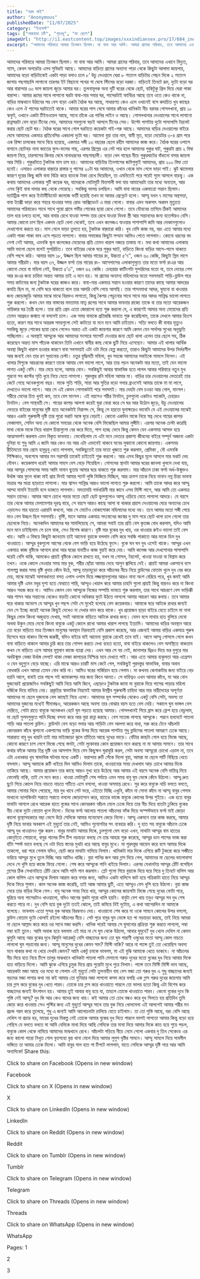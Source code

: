 ```yaml
---
title: "নরম মাই"
author: "Anonymous"
publishedDate: "11/07/2025"
category: "ইনসেস্ট"
tags: ["অজাচার চটি", "গৃহবধূ", "মা ছেলে"]
imageUrl: "http://i1.eastcontent.top/images/xxxindiansex.pro/17/684_indian_the_buff.jpg"
excerpt: "আমাদের পরিবারে আমরা তিনজন ছিলাম। মা বাবা আর আমি। আমরা গ্রামের পরিবার, তবে আমাদের এখানে বিদ্যুত, গ্যাস, কেবল অপরেটর এসব সুবিধাই আছে। আমাদের বাড়িতা গ্রামের অন্যান্য পাড়া থেকে কিছুটা আলাদা জায়গায়, আম..."
---
```


আমাদের পরিবারে আমরা তিনজন ছিলাম। মা বাবা আর আমি। আমরা গ্রামের পরিবার, তবে আমাদের এখানে বিদ্যুত, গ্যাস, কেবল অপরেটর এসব সুবিধাই আছে। আমাদের বাড়িতা গ্রামের অন্যান্য পাড়া থেকে কিছুটা আলাদা জায়গায়, আমাদের বড়ো বাড়িটাকেই একটা পাড়া বলাও চলে ৮′ উচু দেওয়ালে ঘেরা ৮ শতাংস বাড়িটার পেছন দিকে ২ শতাংস জাগায় গছগাছালি লাগানো তারপর ইট বিছানো পথের গা ঘেষে স্টিলের বড়ো দরজা। বাড়িতই তিনটে রূম, দুটো বড়ো ঘর আর বারান্দার ৩০ ভাগ জায়গা জুড়ে আমার ঘর।
তুলনামূলক অন্য দুটি ঘরের থেকে ছোট, বাকিটুকু গ্রিল দিয়ে ঘেরা পাকা বারান্দা। আমার রূমের সাথে লাগানো ঘরটা বাবা-মার সবার ঘর, পাসেরটাই ফার্নিচর আছে তবে ওতে কেও থাকে না, বাড়ির মাঝখানে উঠানের পর বেস বড়ো একটা বৈঠক ঘর আছে, সাধারণত কেও এলে ওখানেই বসে কদাচিত খুব কাছের কেও এলে ঐ পাসের ঘরটাতেই থাকে।
আমার ঘরের পাস ঘেষে আমার কাঁধের খানিকটা নীচ বরাবর গোসলখানা, প্রায় ১০ স্কফুট, ওখানে একটা টিইবওয়েল আছে, সাথে তাঁকে এর পানির লাইন ও আছে। গোসলখানার দেওয়ালের সাথে লাগানো রান্নাঘরটা বেস বড়ো টিনের সেড, আমাদের সবগুলো ঘড়ই আসলে টিনের সেড।
উল্টো পাশটায় দুটো পাসাপাসি টয়লেট করার ছোট ছোট ঘর। বৈঠক ঘরের সাথে গোল ঘরটাতে কয়েকটা গাই-গরু আছে। আমাদের বাড়ির দেওয়ালের বাইরে ঘেষে আমাদের একমাত্র প্রতিবেসির একচালা দুটো ঘর। আমেনা বুয়া তার নাম, স্বামী মৃত, বড়ো মেয়েটার ৩-৪ গ্রাম পরে এক রিক্ষা চালকের সাথে বিয়ে হয়েছে, একমাত্র সঙ্গী ১৩ বছরের ছেলে রহীম আমাদের কাজ করে।
বৈঠক ঘরের ওপাসে বাগানে ছোটবড় নানা জাতের ফুল-ফলের গাছ, এরপর গ্রিল্লের এর গেট পার হলে আমাদের পুকুর ঘাট, পুকুরটা প্রায় ২ বিঘা জায়গা নিয়ে, চারপাসের কিনার ঘেষে নানাধরনের গাছগাছালী। বড়ো বেল গাছের নীচে পুকুরঘাটের বাঁধানো বসার জায়গা আর সিড়ি। পুকুরটাতে টুকটাক মাস চাস হয়। আমাদের বাড়িটার তিনপাসের জমিগুলুাই আমাদের, প্রায় ২০০ বিঘা তো হবেই।
এসারও এলাকার বাজ়ারে রাস্তার দু পাসের ২০টা ঘর আমাদের, ওখান থেকে মাস গেলে ভাড়া পাই। ঝূট ঝামেলার কারণে দূরের কিছু জমি বাবা বিক্রি করে ব্যাংকে টাকা রেখে দিয়েছিল, তা এমনিতেই পরে পরেই সুদে আসলে বাড়ছৃ। এক কথায় আমাদের এলাকার গুটি কয়েক ঘর, যাদেরকে মোটামুটি বিত্তসালী বলা যায় আমাদেরটা তার মধ্যে অন্যতম, আর এসব কিুই বাবা দাদার কছ থেকে পেয়েছে।
সবকিছু ভালয় চলছিল। আমি বাবা মায়ের একমাত্রো সন্তান ছিলাম। ম্যাটট্রিক পাস করে ইংটার্মীডিযেট কলেজে ভর্তী হয়েছি তখন মা আবার প্রেগ্নেংট হলো। আম্মু যখন ৭ মাসের অন্থসত্তা, বাবা ট্যাক্সী ভাড়া করে শহরে যাওয়ার সময় রোড আক্সিডেংট এ মারা গেলো। বাবার এমন অকসাৎ অকাল মৃত্যুতে আমাদের পরিবারেও সাথে সাথে পুরো গ্রামে গভীর শোকের ছায়া রেখে গেলো।
তবে যৌবনের তাগিদে ঠিকই আমাদের তাল ধরে চলতে হলো, আর বাবার রেখে যাওয়া সম্পদ তার রেখে যাওয়া বিধবা স্ত্রী আর সন্তানদের জন্য যতেস্টরও বেসি। আমার কোনো চাপ ছিল একদম ছোট বেলা থেকেই, তবে এখন কলেজএ যাওয়ার পাশাপাশি জমি আর দোকানগুলোও দেখাশোনা করতে হয়। মাস গেলে ভাড়া তুলতে হয়, টুকটাক বাজ়ারো করি। খুব বেসি কাজ নয়, বরং এতে আমার মধ্যে একটা পাকা পাকা ভাব এসে পড়তে লাগলো। বাবার সমাজের কিছুটা সম্মান আমিও পেতে লাগলাম।
কোনো ধরনের বদ নেশা নেই আমার, এমনকি স্কূল কলেজের মেয়েদের প্রতি তেমন খারাপ নজরে তাকায় না। মধা কথা আমাদের এলাকায় আমি ভালো ছেলে বলেই সুপরিচিত। তবে বাইরের থেকে ঘরে পুকুর ঘাটে, বাড়িতে কিংবা বাড়ির আসে-পাসে থাকতে বেসি পছন্দ করি।
আমার বয়স ১৮, উজ্জল ছিল আমার গায়ের রং, উচ্চতা ৫’৭″, ওজন ৬০ কেজি, কিছুটা স্লিম লাগে আমার শরীরটা। মার বয়স ৩৭, উজ্জল ফর্সা তার গায়ের রং- আসেপাসের এলাকাগুলুতে তার মতো ফর্সা রংএর আর কোনো মেয়ে বা মহিলা নেই, উচ্চতা ৫’৩″, ওজন ৬২ কেজি।
চেহারার কাটিংগটা সুন্দরিদের মতো না, তবে দেহের শেপ আর রংএর জন্য চাহিদা অন্তত আমার তাই এ মনে হয়। মা গ্রামের অন্যান্য মহিলাদের মতো সবসময়ই শাড়ি-ব্লাউস পরে সময় কাটনোর জন্য টুকটাক ঘরের কাজও করে।
বাবা-মার একমাত্র সন্তান হওয়ার কারণে তাদের কাছে আমার আদরের কমতি ছিল না, মা বেসি ঘরে থাকতো বলে তার আদরি বেসি পেয়ে আসছি। তার শাসনমাখা আদর, ঘুমনো বা খাওয়ার জন্য জোড়াজুড়ি আমার মাঝে মাঝে বিরক্তও লাগতো, কিন্তু কৈশর পেড়ুনোর সাথে সাথে মার আদর সান্নিদ্ধ ভালো লাগতে শুরু করলো।
কখন যেন মার বাস্তবের মমতাময় মাতৃ রূপের সাথে আমার ভাবনার রাজ্যে তাকে বা তার মতো আরেকজন নায়িকার ঘর তৈরী হলো। তার প্রতি প্রেম এতো জোরালো হতে শুরু করলো যে, এ কারণেই আমার অন্য মেয়েদের প্রতি তেমন আগ্রহও জন্মাত না বললেই চলে।
এক সময় বাবাকে প্রতিদ্বন্ধি ভাবতে শুরু করেছিলাম, তাকে দেখলে আমার হিংসে হতো, কারণ মার সাথে অন্তরঙ্গ সময়গুলো সেই কাটতো যা মনে মনে আমি চাইতাম। সত্যি বলতে কী বাবার মৃত্যুও সবকিছু জুড়ে শোকের ছায়া রেখে গেলেও অন্তত এই একটা জায়গার কারণে আমি কেমন যেন সার্থপর সুখের অনুভুতি পাচ্ছিলাম।
এ অবস্থাই আম্মুকে আর আমাদের সংসারে সাপোর্ট দেওয়ার জন্য ছোট খালা এলেন তার ছেলে সহ, ঠিক করেছেন অন্তত মাস পাঁচেক থাকবেন তিনি এখানে স্বামীর কাছ থেকে ছুটি নিয়ে এসেছেন।
আমার এই খালার আর্থিক অবস্থা কিছুটা খারাপ হওয়ার কারণে বাবা সবসময়ই এটা ওটা দিয়ে হেল্প করতো, তারাও কিছুটা আমাদের উপর নির্ভরশীল আর জন্যই যেন তার রণ সুধানোর চেস্টা। চতুর বুদ্ধিমতী মহিলা, খুব সহজে আমাদের সবাইকে সামলে নিলেন।
এই খালার মিশুকে আচরনের কারণে তাকে আমার বেস ভালো লাগে, আর তার গড়ন অনেকটা মার মতো, তাই যেন ভালো লাগত একটু বেসি। মার মেয়ে হলো, আমার বোন। সবকিছুই আবার স্বাভাবিক হতে লাগল আবার পরিবারে নতুন মুখ পুরনো সব কস্টের সৃতি ধুয়ে নিয়ে যেতে লাগলো।
পুরদস্তুর রনি মহিলা আমার মা। বাড়ির চার দেওয়ালের ভেতরেই তার কেটে গেছে অনেকগুলো বছর। মাকে সুতি শাড়ি, সায়া আর সুতির বড়ো গলার ব্রাওসেই আমার তাকে মা মা লাগে, দেখতেও ভালো লাগে। আর সে এই কেমন পোসাকটাই পরে সবসমই। মার দেহটা বেস চওড়া আর গোল, মাংসল।
শরীরে মেদের চিহ্ন খুবই কম, তবে বেস মাংসল। এই বয়সেও শরীর টানটান, চুলগুলো একটাও পাকেনি, চেহারও টানটান। বেস সাস্থবতী সে। গায়ের কাপড় আলগা করেই ঘুরা ফেরা করে সে ঘর আর উঠোন জুড়ে, উচু দেওয়ালের ভেতরে বাইরের মানুষের দৃষ্টি হতে অনেকটাই নিরাপদ সে, কিন্তু সে হয়তো ঘুনাক্ষরেও ভাবেনি যে এই দেওয়ালের মাঝেই আরও একটা পুরুষালী দৃষ্টি তার পুরো ভরাট অঙ্গে ঘুরে বেড়াই। কোনো একদিন মাকে নিয়ে স্বপ্ন দেখে গায়ের কাপড় ভেজালাম, সেদিন অন্য যে কোনো সময়ের থেকে অনেক বেসি ভিজেছিল আমার লুঙ্গীটা।
এরপর অনেক চেস্টা করেছি মাথা থেকে মাকে নিয়ে খারাপ চিন্তাগুলো বের করে দিতে, পাপ হচ্ছে ভেবে কিন্তু কেমন যেন একসময় আসক্ত হয়ে আত্মসমর্পণ করলাম এমন বিকৃত ভাবনায়। ভেবেছিলাম যে এটা মনে ভেতরে প্রকাশ্য জীবনের বাইরে সম্পূর্ন অজানা একটা দুনিয়া যা শুধু আমি এ জানি আর কেও নয় আর এটা এভাবেই থাকবে মনের লুকানো কোনো জায়গায়। একসময় রীতিমতো মার প্রেমে হাবুডুবু খেতে লাগলাম, সবকিছুতেই তার মতো খুজতে শুরু করলাম, প্রেমিকা , বৌ এমনকি শিক্ষিকাও, অবশেষে আমার মন সরাসরি তাকেই চাইতেই শুরু করলো।
আর এসব কিছুর মূলে আসলে মার ভরাট দেহ যৌবন। কয়েকমাস ধরেই আমার সাহস বেস বেড়ে গিয়েছিল। গোসলের স্থানটা আমার ঘরের জানলা খুললে দেখা যায়, আর আম্মুর গোসলের সময় আমি নানান ছুতায় আমার ঘরে থাকতে শুরু করলাম।
মার আঁচলে ঢাকা ফর্সা অর্ধ-উন্মুক্তও উর্ধাঙ্গ আর ফুলে থাকা মাই প্রায় দিনই আমার প্যান্ট লুঙ্গি ভিজিয়ে দিচ্ছিল, আর ক্রমশ তাকে নিয়ে নানান নগ্ন চিন্তা ভাবনা মাত্রার পর মাত্রা ছাড়াতে লাগলো। মার শ্বাসন সান্নিদ্ধ আরও ভালো লাগতে শুরু করলো।
আমি তাকে আদর করে আম্মু আম্মা মামনি ইত্যাদি বলে ডাকতে লাগলাম। মমতাময়ি গর্ভধারিনী মার কানে এসব মিস্টি লাগে, আর আমি তো একমাত্র সন্তান তাদের। আমার আগে চোখে পড়ার মতো ছোট ছোট ভুলগুলোও আম্মু এড়িয়ে যেতে লাগলো আদরে।
যে বয়সে তার থেকে আমার মেলামেশার দূরত্ব বারে, সে বয়সে আরও কাছে আসা বা থাকার প্রয়াস দেওয়ালের ঘেরে অন্যদের চোখ এড়ালেও মার হয়তো এরায়নি কখনো, আর সে মোটেও বোকাসোকা মহিলাদের মধ্যে নয়। তবে আমার মতো সঙ্গী পেয়ে মাও বেস উচ্ছল ছিল সবসময়ি।
বৃস্টি, মানে আমার একমাত্র সৎবোনের জন্মের দু মাস পরে ছোট খালা চলে গেলো তার ছেলেকে নিয়ে। অনেকদিন আমাদের ঘর সামলিয়েছে সে, আমরা সবাই তার প্রতি বেস কৃতজ্ঞ বোধ করলাম, যদিও আমি মনে মনে চাইছিলাম সে চলে যাক, সেও বিশেষ কারণে।
বৃষ্টি মার বুকের দুধ খায়, ওর খাওয়ার রুইও ভালো তাই বেস খায়। আমি এ বিষয়ে কিছুটা জানতাম তাই আমেনা বুয়াকে বললাম বেসি করে সবজি পাকাতে আর মাকে ডিম দুধ খাওয়াতে। আম্মুর বুকগুলো আগের থেকে বেস ভাড়ি হয়ে উঠেছে ফুলে। বুকে ঘন ঘন দুধ এসেই থাকে।
আম্মুর এখন একমাত্র কাজ বৃষ্টিকে আগলে রাখা আর ঘরের যাবতীও কাজ বুয়াই করে দেয়। আমি কলেজ আর দেখশোনার পাসাপাসি ঘরেই বেসি থাকি, আমকেও প্রায়ই বৃষ্টিকে কোলে রাখতে হয়, যখন মা গোসল, টয়লেট, খাওয়া দাওয়া বা বিশ্রাম করে তখন।
ওকে কোলে নেওয়ার সময় মার বুক, শরীর ছোঁয়া আমার দেহে আগুন জ্বালিয়ে দেই। প্রায়ই আমরা একসাথে বসে গালগল্প করার সময় বৃষ্টি খুদায় কেঁদে উঠে, আম্মু তাড়াহুড়ো করে আঁচলের নীচে নিয়ে ব্লাউসের বোতাম খুলে দুধ বের করে দেয়, মাঝে মাঝেই অসাবধানতা বসত এপাস ওপাস দিয়ে লজ্জস্থানগুলোর আরও নানা অংশ বেরিয়ে পরে, খুব কমই আমি আমার দৃষ্টি এমন মধুর দৃশ্য হতে ফেরাতে পারি, আম্মুও খেয়াল করে আমার চাহনি গুলো প্রায়ই কিন্তু বারনও করে না কিংবা আরও সহজ করে না।
আমিও কেমন যেন আম্মুকে নিজের সম্পত্তি ভাবতে শুরু করলাম, তার সাথে আচরণে বেস ভাড়িক্কী আর শাসন আর সন্তানের থেকেও বাড়তি কোনো অধিকার ফুটে উঠতে লাগলো আমার আচরণ আর কথায়। তবে আমার ঘরে থাকার অভ্যেস যে আম্মুর খুব পছন্দ সেটা সে মুখেই বলেছে বেস কয়েকবার।
আমাকে ঘরে আটকে রাখার জন্যই যেন সে ইচ্ছে করেই অনেক কিছুই দেখেও না দেখার ভান করে থাকে। খুব প্রয়োজন ছাড়া বাইরে যেতে চাইলে মা নানা কিছুর লোভ কিংবা অজুহাত দেখায়, সবই আমাকে বাড়িতে আটকে রাখার জন্য।
যেমন বলে মাথায় হাত বুলিয়ে দেবো অথবা উকুন মেরে দেবো কিংবা বাবুকে একটু কোলে রাখো আমার খারাপ লাগছে ইত্যাদি। আমাদের বাড়ির অবস্থান আরে তো বড়ো বাড়িতে মাত্র তিনজন মানুষের অবস্থান নিরবতাই বেসি প্রকাশ করেছে, আর এজন্যই আমার বাড়ির একমাত্র পুরুষ হিসেবে ঘরে থাকাও বিশেষ জরুরী, যদিও বাইরে যাই আমেনা বুয়াকে রেখেই তবে যাই। আগে আম্মু গোসলে গেলে কখন বাবা বাড়িতে থাকলে আমার চুরি করে তার গোসল করতে দেখা ব্যহত হতো, বাবা বাইরে থাকলেও বেস অসস্থিতে থাকতাম কখন সে বাড়িতে এসে আমার মূল্লবান কাজে ব্যাগ্রা দেয়। এখন আর সে বয় নেই, জানালার ছিদ্রও দিয়ে ভর দুপুরে মার অর্ধউন্মুক্ত ভেজা উর্ধাঙ্গ লেপটে থাকা ভেজা কাপড়ের নিস্চিন্ত মনে দেখতে পাই।
আর এতে আমার ব্যকুলতা আর এগ্রেশন ও যেন বহুগুনে বেড়ে যাচ্ছে। এরি মাঝে আরও চারটি মাস কেটে গেল, সবকিছুই পুরদস্তুর স্বাভাবিক, বাবার অবাব বোধকরি এখন আমরা তেমন বোধ করি না। আমিও ঘরের গার্জিয়ান হয়ে গেলাম।
মা কখনয় কেনাকাটার জন্য বাইরে বেড় হয়নি আগে, বাবাই তার পছন্দ সই জামাকাপড় মার জন্য কিনে আনত। সে দায়িত্বও এখন আমার কাঁধে, মা আর বোন দুজনেরই প্রয়োজনিও সবকিছুই আমি নিয়ে আসি কিনে, এছাড়াও টুকটাক জামা মা বুয়াকে দিয়ে পাসের পাড়ার মহিলা দর্জিকে দিয়ে বানিয়ে নেয়।
প্রকৃতির স্বাভাবিক নিয়মেই আমার উদ্গ্রীব পুরুষালী চাহিদা আর মার নারীদেহের অপূর্ণতা আমাদের মা ছেলে দুজনকে বেস কাছেই নিয়ে এলো। আমাদের মূল সম্পর্কের থেকেও একটু বেসি সেটা, অবস্য তা আমাদের দুজনের মধ্যেই সীমাবদ্ধও, আরেকজন আছে অবস্য তার বোঝার বয়স হতে বেস দেরি।
সকালে ঘুম ভাঙ্গল বেস দেরিতে, গোটা রাতে বাবুকে অনেকখন হেটে ঘুম পড়তে হয়েছে আমার। গোসলখানই গিয়ে ব্রাস করে ফ্রেশ হয়ে বেড়ুলাম, মা ছোট গুলমগুলুতে পানি দিচ্ছে বন্দনা করে আর বুয়া রান্না করছে। বেশ সতেজ লাগছে আম্মুকে।
পরনে হলদেটে পাতলা শাড়ি আর পাতলা ব্লাউস। ব্লাউসটা বেস বড়ো গলার আর শাড়িটা বেস আলগা করে বাধা, সরু করে টেনে আঁচলটা কোনরকম কাঁধে ঝুলানো একপাসের ভাড়ি বুকের উপর দিয়ে আরেক পাশটায় শুধু ব্লাউসের পাতলা আবরণে ঢেকে আছে।
সারারাত বাবু দুধ খায়নি তাই মার মাইজোড়া ঝুলে তাঁতিয়ে আছে দুধের ভাড়ে। বোঁটার কাছটা গোল হয়ে ভিজে আছে, কোনো কারণে চাপ লেগে ভিজে গেছে স্তনটা, সেটা লুকোবার কোন প্রয়োজন মনে করছে না মা আমার সামনে। তার সাথে কথার ফাঁকে আমার তিখ্ন দৃষ্টি ওর আসপাস দিয়ে বেস কিছুক্ষন ঘুরাঘুরি করল, সেটা অবস্য আম্মুরো চোখো এড়াল না, তবে এটা এখনকার খুব স্বাভাবিক ঘটনার মধ্যে একটি। বারান্দায় রুটি সেঁকে দিলো বুয়া, আমরা মা ছেলে পাটি বিছিয়ে খেতে বসলাম।
আম্মু আমাকে রুটি খাইয়ে দিল আমিও দিলাম তাকে, খাওয়ানোর সময় দেখলাম আড় চোখে আমার দিকে তাকিয়ে আছে। আমার প্রয়োজন তার কাছে আরও মুখ্য হয়ে উঠেছে আর আমার এই বয়সে অনেক বেসি দায়িত্ব নিয়ে ফেলেছি নাকি, তাই সে মনে করে। খাওয়া মোটামুটি শেষ পর্যায়ে এমন সময় বাবু ঘুম ভেঙ্গে কেঁদে উঠলো।
আম্মু দ্রুত ছুটে গিয়ে কোলে নিয়ে নাচতে নাচতে পটিতে এসে বসলো, খাওয়া অসমাপ্ত রেখে। সুর করে বাবুকে নাচি বলতে বলতে, আমার সোনার খিদে পেয়েছে, মার দুধ খাবে পেট ভরে, এইতো দিচ্ছি এখুনি, কাঁদে না সোনা কাঁদে না আম্মু বাবুর পেসাব মাখানো ন্যাপকিনটা সরাতে সরাতে বসলো জোড়াসোন করে, হাতের ভাজে বাবুকে কোলের উপর শুইয়ে। এক হতে বাবুর মাথাটা আগলে রেখে আরেক হাতে বুকের সাথে কোনরকম আঁচল মেলে ঢেকে দিয়ে তার নীচ দিয়ে হাতটা ঢুকিয়ে বুকের নীচ থেকে দুটো বোতাম খুলে দিলো।
দিনের ফর্সা আলোয় পাতলা আঁচলের ফাঁক দিয়ে অস্পস্টভাবে ফর্সা মাই জোড়া কালো বৃন্থোসহকারে বছা ভেসে উঠে সেদিকে আমার মনোযোগ কেড়ে নিলো। আম্মু একমনে তার কাজ করছে, আমার দৃষ্টি নিয়ে ভাবার অবকাশ এই মুহুর্তে তার নেই, আমিও সুযোগটার সৎ ব্যবহার করি।
দু হাত সহ বাবুকে আঁচলে ঢেকে আম্মু দুধ খাওয়ানও শুরু করল। বাবুর মাথাটা আমার দিকে, চুলগুলো বেস বড়ো এখন, মাথাটা আম্মুর বাম হাতের কোনুইতে শোয়ানো, বাবুর গালের টিপ টিপ নড়াচড়া বলছে সে তার আহার শুরু করেছে, আম্মুর ডান পাসের ভাজ করা হাঁটা স্পস্ট ভাবে বলছে সে ওটা দিয়ে স্তনের মুখটা ধরে আছে বাবুর মুখে।
মা পুরদস্তুর আয়েস করে বসে আমার দিকে তাকলো, ধরা পরে গেলাম যদিও, ছোট করে মাথাটা নামিয়ে নিলাম। খানিকটা মার দিকে এগিয়ে রুটি টুকরো করে সব্জীতে ভরিয়ে আম্মুর মুখে তুলে দিচ্ছি আর আমিও খাচ্ছি। বুয়া পানির জগ আর গ্লাস দিয়ে গেল, আমাদের মা ছেলের ভালোবাসা দেখে সে খুসি হয়ে কাজে ফিরে গেলো। শেষ করে আম্মুকে পানি খাইয়ে দিলাম।
এরপর যেখানটায় আম্মুর ঠোঁট বসেছিল গ্লাসের ঠিক সেখানটাতে ঠোঁট রেখে আমি পানি পান করলাম। প্লেট গুলো গিয়ে বুয়াকে দিয়ে ঘরে গিয়ে দু তিনটে বালিস আর কোল বালিস এনে আম্মুকে দিলাম আরাম করে বসার জন্য, আমিও একটা বালিসে কাট হয়ে পত্রিকাটা হাতে নিয়ে আম্মুর দিকে ফিরে শুলাম।
কাল অনেক কাজ করেছি, তাই আজ আমার ছুটি, এতে আম্মুও বেস খুসি হয়ে উঠলো। বুয়া কাজ সেরে তার বাড়ির দিকে গেল। বাবু অনেক সময় নিয়ে খায়, আম্মুর কোলের জায়গাটা ভিজে গেছে দুধের ফোটা পরে, ঘুরিয়ে অন্য পাসেরটাও খাওয়ালো, যদিও আগের বুকটা পুরো খালি হয়নি।
বাবুটা বেশ খায় তবুও আম্মুর সব দুধ শেষ করতে পারে না। দুধ বেসি হয়ে বুক দুটো ততই ঝোলে, তাই কমিয়ে নিই দুটোয়, এ কথা আগেরদিন মা আমাকে বলেছে। ভাবলাম এতো সুন্দর বুক আবার বিরম্বনাও দেয়। খাওয়ানো শেষ করে মা ওকে সামনে কোলের উপর বসলো, ব্লাউস বোতাম দুটো খোলাই রইলো আঁচলের নীচে।
পেট পুরে বাবুর ঘুম ভেঙ্গে হত পা নড়াচড়া করছে, তাই নিয়ে আমরা মা ছেলে আল্লাদ করে করে ওর সাথে মজা করসি। খানিক পরেই আবার সে ঘুমানোর প্রক্রিয়া শুরু করতে লাগলো, লম্বা লম্বা হাই তুলে। আমি অবাক হয়ে বললাম এই মাত্র না সে ঘুম থেকে উঠলো, আবার ঘুমুবে?
দুধ খেলে দেখিস না কেমন ঝুমুনি আছে আর বুকের দুধে ঝিমুনি আরেকটু বেসি বাচ্ছাদের জন্য তো ঘুম পারাণী ওষুধের মতো আম্মু কোল নাচতে লাগলো ঘুম পড়ানোর জন্য। আম্মু মানুসের দুধের কেমন সাদ? মিস্টি নাকি? আরে না পান্সে তুই তো খেয়েছিস অবস্য মনে থাকার কথা না খেয়ে দেখবি কেমন?
আমি একটু চমকে ভাবলম, মা এই বুঝি আমাকে খেতে ডাকবে। না আঁচলের নীচ দিয়ে হাত নিয়ে টিপে তালুর মাঝখানে খানিকটা পাতলা পানি মেসানো গরুড় দুধের মতো বুকের দুধ নিয়ে আমার দিকে হাত বাড়িয়ে দিলো। আমি ঝুকে এগিয়ে চুমুক দিয়ে প্রায় পুরোটা মুখে পুরে নিলাম।
পান্সে তবে মিস্টি মিস্টি ভাব আছে, আরেকটা মজা আছে ওর মধ্যে যা পেলাম এই মুহুর্তে সেটা তুলনাহীন বাহ বেস মজা তো গরুর দুধ এ শুধু বাচ্ছাদের জন্যই বড়দের মজা লাগার কথা নয় কই আমার তো দুনিয়ার মজা লাগলো কসম করে বলছি এক গ্লাস গরুর দুধের জায়গায় আমি চার গ্লাস করে বুকের দুধ খেতে পারব। তোকে চার গ্লাস করে খাওয়াতে পারলে তো ভালয় হতো কিন্তু এটা বিশেষ করে বাচ্ছাদের জন্যই উৎপাদন হয়। আমার তুই আবার বাবু হয়ে যা, তাহলে তোকে খাওয়াতে পারব।
কেনো বুকের দুধে কি পুস্তি নেই আম্মু?
দুধ কি আর কেও স্বাদের জন্য খায়। কই আমার তো চোখ বন্ধও করে দুধ গিলতে হয় প্রতিদিন তুমি জোড় করে খাওয়ায় সেও পুস্টির জন্য এই মুহুর্তে আম্মুর সাথে তার বুক নিয়ে খোলমেলা এই আলপেই আমার শরীর মন প্রচন্ড গরম করে তুলেছে, শুধু এ জন্যই আমি আলোচনাটা চালিয়ে যেতে চাইলাম।
তা তো পুস্তি আছে, বরং বেসি আছে দেখিস না প্রচার হয়, মায়ের দুধের বিকল্প নেই তোকে আমার বুকের দুধ দিতে পারলে ভালই লাগতো আমার কিন্তু বড়ো হয়ে গেছিস যে বলতে বলতে মা আমি যেদিকে মাথা দিয়ে আছি সেদিকে তার মাথা দিয়ে আমার দিকে কাত হয়ে শুয়ে পড়ল, বাবুকে কোল থেকে নামিয়ে আমাদের মাঝখানে রেখে।
আঁচলটা গড়িয়ে নীচে নেমে গেলো একবার দু তিন সেকেংড এর জন্য কালো গারো নিখুত গোল বৃত্তসহো বৃন্ত খানা মেলে দিয়ে আমার লুলুপ দৃষ্টির সামনে। আম্মু সামলে নিয়ে সাবলীল ভঙ্গিতে তা আবার ঢেকে দিলো। আমি বাবুর গাল হাত পা টিপটে লাগলাম, যাতে সেদিকে আম্মুর দৃষ্টি পরে আর আমি অন্যদিকে!
Share this:


Click to share on Facebook (Opens in new window)


Facebook




Click to share on X (Opens in new window)


X




Click to share on LinkedIn (Opens in new window)


LinkedIn




Click to share on Reddit (Opens in new window)


Reddit




Click to share on Tumblr (Opens in new window)


Tumblr




Click to share on Telegram (Opens in new window)


Telegram




Click to share on Threads (Opens in new window)


Threads




Click to share on WhatsApp (Opens in new window)


WhatsApp


Pages: 
1
 
2
 
3
